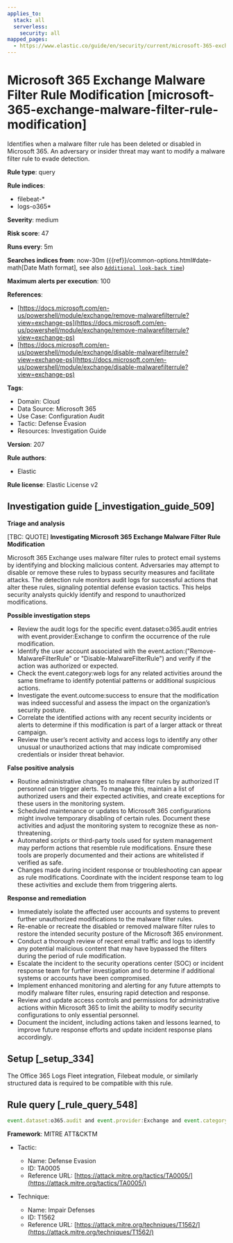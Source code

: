 ```yaml
---
applies_to:
  stack: all
  serverless:
    security: all
mapped_pages:
  - https://www.elastic.co/guide/en/security/current/microsoft-365-exchange-malware-filter-rule-modification.html
---
```


# Microsoft 365 Exchange Malware Filter Rule Modification [microsoft-365-exchange-malware-filter-rule-modification]

Identifies when a malware filter rule has been deleted or disabled in Microsoft 365. An adversary or insider threat may want to modify a malware filter rule to evade detection.

**Rule type**: query

**Rule indices**:

* filebeat-*
* logs-o365*

**Severity**: medium

**Risk score**: 47

**Runs every**: 5m

**Searches indices from**: now-30m ({{ref}}/common-options.html#date-math[Date Math format], see also [`Additional look-back time`](docs-content://solutions/security/detect-and-alert/create-detection-rule.md#rule-schedule))

**Maximum alerts per execution**: 100

**References**:

* [https://docs.microsoft.com/en-us/powershell/module/exchange/remove-malwarefilterrule?view=exchange-ps](https://docs.microsoft.com/en-us/powershell/module/exchange/remove-malwarefilterrule?view=exchange-ps)
* [https://docs.microsoft.com/en-us/powershell/module/exchange/disable-malwarefilterrule?view=exchange-ps](https://docs.microsoft.com/en-us/powershell/module/exchange/disable-malwarefilterrule?view=exchange-ps)

**Tags**:

* Domain: Cloud
* Data Source: Microsoft 365
* Use Case: Configuration Audit
* Tactic: Defense Evasion
* Resources: Investigation Guide

**Version**: 207

**Rule authors**:

* Elastic

**Rule license**: Elastic License v2

## Investigation guide [_investigation_guide_509]

**Triage and analysis**

[TBC: QUOTE]
**Investigating Microsoft 365 Exchange Malware Filter Rule Modification**

Microsoft 365 Exchange uses malware filter rules to protect email systems by identifying and blocking malicious content. Adversaries may attempt to disable or remove these rules to bypass security measures and facilitate attacks. The detection rule monitors audit logs for successful actions that alter these rules, signaling potential defense evasion tactics. This helps security analysts quickly identify and respond to unauthorized modifications.

**Possible investigation steps**

* Review the audit logs for the specific event.dataset:o365.audit entries with event.provider:Exchange to confirm the occurrence of the rule modification.
* Identify the user account associated with the event.action:("Remove-MalwareFilterRule" or "Disable-MalwareFilterRule") and verify if the action was authorized or expected.
* Check the event.category:web logs for any related activities around the same timeframe to identify potential patterns or additional suspicious actions.
* Investigate the event.outcome:success to ensure that the modification was indeed successful and assess the impact on the organization’s security posture.
* Correlate the identified actions with any recent security incidents or alerts to determine if this modification is part of a larger attack or threat campaign.
* Review the user’s recent activity and access logs to identify any other unusual or unauthorized actions that may indicate compromised credentials or insider threat behavior.

**False positive analysis**

* Routine administrative changes to malware filter rules by authorized IT personnel can trigger alerts. To manage this, maintain a list of authorized users and their expected activities, and create exceptions for these users in the monitoring system.
* Scheduled maintenance or updates to Microsoft 365 configurations might involve temporary disabling of certain rules. Document these activities and adjust the monitoring system to recognize these as non-threatening.
* Automated scripts or third-party tools used for system management may perform actions that resemble rule modifications. Ensure these tools are properly documented and their actions are whitelisted if verified as safe.
* Changes made during incident response or troubleshooting can appear as rule modifications. Coordinate with the incident response team to log these activities and exclude them from triggering alerts.

**Response and remediation**

* Immediately isolate the affected user accounts and systems to prevent further unauthorized modifications to the malware filter rules.
* Re-enable or recreate the disabled or removed malware filter rules to restore the intended security posture of the Microsoft 365 environment.
* Conduct a thorough review of recent email traffic and logs to identify any potential malicious content that may have bypassed the filters during the period of rule modification.
* Escalate the incident to the security operations center (SOC) or incident response team for further investigation and to determine if additional systems or accounts have been compromised.
* Implement enhanced monitoring and alerting for any future attempts to modify malware filter rules, ensuring rapid detection and response.
* Review and update access controls and permissions for administrative actions within Microsoft 365 to limit the ability to modify security configurations to only essential personnel.
* Document the incident, including actions taken and lessons learned, to improve future response efforts and update incident response plans accordingly.


## Setup [_setup_334]

The Office 365 Logs Fleet integration, Filebeat module, or similarly structured data is required to be compatible with this rule.


## Rule query [_rule_query_548]

```js
event.dataset:o365.audit and event.provider:Exchange and event.category:web and event.action:("Remove-MalwareFilterRule" or "Disable-MalwareFilterRule") and event.outcome:success
```

**Framework**: MITRE ATT&CKTM

* Tactic:

    * Name: Defense Evasion
    * ID: TA0005
    * Reference URL: [https://attack.mitre.org/tactics/TA0005/](https://attack.mitre.org/tactics/TA0005/)

* Technique:

    * Name: Impair Defenses
    * ID: T1562
    * Reference URL: [https://attack.mitre.org/techniques/T1562/](https://attack.mitre.org/techniques/T1562/)



